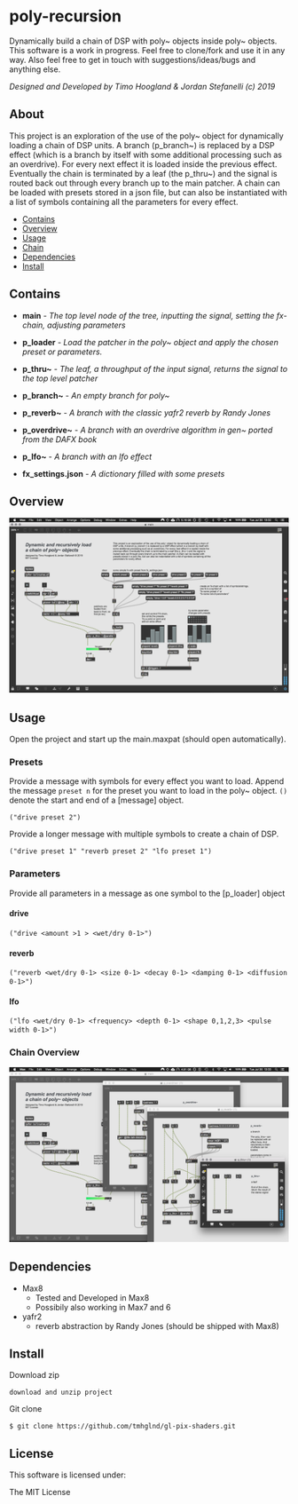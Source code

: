 # poly-recursion

Dynamically build a chain of DSP with poly~ objects inside poly~ objects. This software is a work in progress. Feel free to clone/fork and use it in any way. Also feel free to get in touch with suggestions/ideas/bugs and anything else.

*Designed and Developed by Timo Hoogland & Jordan Stefanelli (c) 2019*

## About

This project is an exploration of the use of the poly~ object for dynamically loading a chain of DSP units. A branch (p_branch~) is replaced by a DSP effect (which is a branch by itself with some additional processing such as an overdrive). For every next effect it is loaded inside the previous effect. Eventually the chain is terminated by a leaf (the p_thru~) and the signal is routed back out through every branch up to the main patcher. A chain can be loaded with presets stored in a json file, but can also be instantiated with a list of symbols containing all the parameters for every effect.

- [Contains](#Contains)
- [Overview](#Overview)
- [Usage](#Usage)
- [Chain](#Chain)
- [Dependencies](#Dependencies)
- [Install](#Install)

## Contains

- **main** - *The top level node of the tree, inputting the signal, setting the fx-chain, adjusting parameters*

- **p_loader** - *Load the patcher in the poly~ object and apply the chosen preset or parameters.*

- **p_thru~** - *The leaf, a throughput of the input signal, returns the signal to the top level patcher*

- **p_branch~** - *An empty branch for poly~*

- **p_reverb~** - *A branch with the classic yafr2 reverb by Randy Jones*

- **p_overdrive~** - *A branch with an overdrive algorithm in gen~ ported from the DAFX book*

- **p_lfo~** - *A branch with an lfo effect*

- **fx_settings.json** - *A dictionary filled with some presets*

## Overview

![overview of the main patcher](media/overview_1.png)

## Usage
Open the project and start up the main.maxpat (should open automatically). 

### Presets

Provide a message with symbols for every effect you want to load. Append the message `preset n` for the preset you want to load in the poly~ object. `()` denote the start and end of a \[message] object.
```
("drive preset 2")
```
Provide a longer message with multiple symbols to create a chain of DSP.
```
("drive preset 1" "reverb preset 2" "lfo preset 1")
```
### Parameters
Provide all parameters in a message as one symbol to the \[p_loader] object

#### drive
```
("drive <amount >1 > <wet/dry 0-1>")
```
#### reverb
```
("reverb <wet/dry 0-1> <size 0-1> <decay 0-1> <damping 0-1> <diffusion 0-1>")
```
#### lfo
```
("lfo <wet/dry 0-1> <frequency> <depth 0-1> <shape 0,1,2,3> <pulse width 0-1>")
```

### Chain Overview
![overview of a chain in multiple poly~ objects](media/overview_2.png)

## Dependencies

- Max8
  - Tested and Developed in Max8
  - Possibily also working in Max7 and 6
- yafr2
  - reverb abstraction by Randy Jones (should be shipped with Max8)

## Install

Download zip
```
download and unzip project
```
Git clone
```
$ git clone https://github.com/tmhglnd/gl-pix-shaders.git
```

## License

This software is licensed under:

The MIT License
